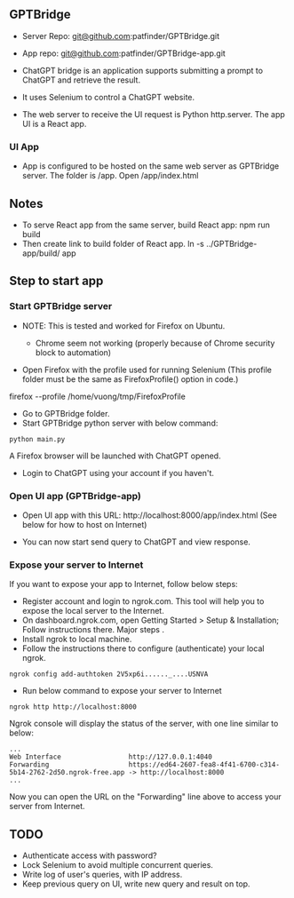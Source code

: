 
## GPTBridge

- Server Repo: git@github.com:patfinder/GPTBridge.git
- App repo: git@github.com:patfinder/GPTBridge-app.git

- ChatGPT bridge is an application supports submitting a prompt to ChatGPT and retrieve the result.
- It uses Selenium to control a ChatGPT website.
- The web server to receive the UI request is Python http.server. The app UI is a React app.

### UI App

- App is configured to be hosted on the same web server as GPTBridge server.
    The folder is /app. Open /app/index.html

## Notes

- To serve React app from the same server, build React app:
    npm run build
- Then create link to build folder of React app.
    ln -s ../GPTBridge-app/build/ app 

## Step to start app

### Start GPTBridge server

- NOTE: This is tested and worked for Firefox on Ubuntu.
    - Chrome seem not working (properly because of Chrome security block to automation)

- Open Firefox with the profile used for running Selenium
  (This profile folder must be the same as FirefoxProfile() option in code.)

firefox --profile /home/vuong/tmp/FirefoxProfile

- Go to GPTBridge folder.
- Start GPTBridge python server with below command:

```shell
python main.py
```

A Firefox browser will be launched with ChatGPT opened. 

- Login to ChatGPT using your account if you haven't.

### Open UI app (GPTBridge-app)

- Open UI app with this URL: http://localhost:8000/app/index.html
  (See below for how to host on Internet)

- You can now start send query to ChatGPT and view response.

### Expose your server to Internet

If you want to expose your app to Internet, follow below steps:

- Register account and login to ngrok.com. This tool will help you to expose the local server to the Internet.
- On dashboard.ngrok.com, open Getting Started > Setup & Installation; Follow instructions there. Major steps .
- Install ngrok to local machine.
- Follow the instructions there to configure (authenticate) your local ngrok.

```shell
ngrok config add-authtoken 2V5xp6i......_....USNVA
```

- Run below command to expose your server to Internet

```shell
ngrok http http://localhost:8000
```

Ngrok console will display the status of the server, with one line similar to below:

```console
...
Web Interface                 http://127.0.0.1:4040
Forwarding                    https://ed64-2607-fea8-4f41-6700-c314-5b14-2762-2d50.ngrok-free.app -> http://localhost:8000
...

```

Now you can open the URL on the "Forwarding" line above to access your server from Internet.


## TODO

- Authenticate access with password?
- Lock Selenium to avoid multiple concurrent queries.
- Write log of user's queries, with IP address.
- Keep previous query on UI, write new query and result on top.

